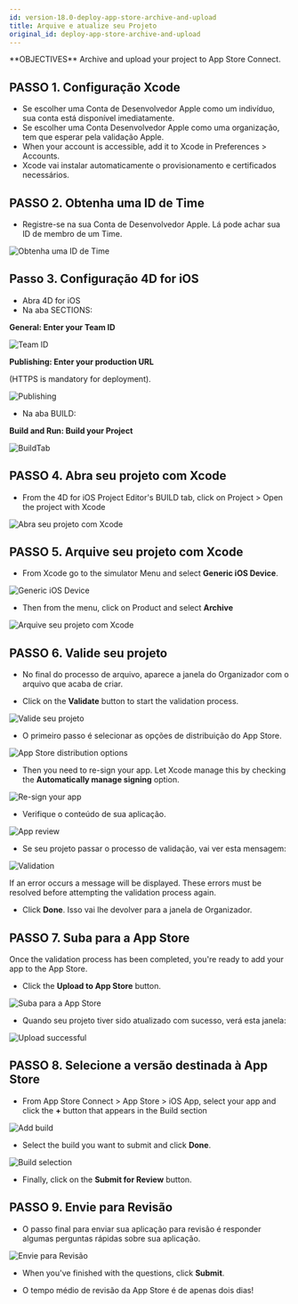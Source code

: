 ```yaml
---
id: version-18.0-deploy-app-store-archive-and-upload
title: Arquive e atualize seu Projeto
original_id: deploy-app-store-archive-and-upload
---
```


<div markdown="1" class = "objectives">
**OBJECTIVES**
Archive and upload your project to App Store Connect.</div>

## PASSO 1. Configuração Xcode
* Se escolher uma Conta de Desenvolvedor Apple como um indivíduo, sua conta está disponível imediatamente.
* Se escolher uma Conta Desenvolvedor Apple como uma organização, tem que esperar pela validação Apple.
* When your account is accessible, add it to Xcode in Preferences > Accounts.
* Xcode vai instalar automaticamente o provisionamento e certificados necessários.

## PASSO 2. Obtenha uma ID de Time

* Registre-se na sua Conta de Desenvolvedor Apple. Lá pode achar sua ID de membro de um Time.

![Obtenha uma ID de Time](assets/en/deploy-in-house/Team-ID-4D-for-iOS.png)

## Passo 3. Configuração 4D for iOS

* Abra 4D for iOS
* Na aba SECTIONS:

**General: Enter your Team ID**

![Team ID](assets/en/deploy-app-store/Team-ID.png)

**Publishing: Enter your production URL**

(HTTPS is mandatory for deployment).

![Publishing](assets/en/deploy-app-store/Publishing.png)

* Na aba BUILD:

**Build and Run: Build your Project**

![BuildTab](assets/en/deploy-app-store/BuildTab.png)

## PASSO 4. Abra seu projeto com Xcode

* From the 4D for iOS Project Editor's BUILD tab, click on Project > Open the project with Xcode

![Abra seu projeto com Xcode](assets/en/deploy-in-house/Open-your-project-Xcode-4D-for-iOS.png)

## PASSO 5. Arquive seu projeto com Xcode

* From Xcode go to the simulator Menu and select **Generic iOS Device**.

![Generic iOS Device](assets/en/deploy-in-house/Deployment-Generic-iOS-Device.png)

* Then from the menu, click on Product and select **Archive**

![Arquive seu projeto com Xcode](assets/en/deploy-in-house/Archive-your-Project.png)

## PASSO 6. Valide seu projeto

* No final do processo de arquivo, aparece a janela do Organizador com o arquivo que acaba de criar.

* Click on the **Validate** button to start the validation process.

![Valide seu projeto](assets/en/deploy-app-store/Organizer-Project-Validation.png)

* O primeiro passo é selecionar as opções de distribuição do App Store.

![App Store distribution options](assets/en/deploy-app-store/App-Store-Distribution-options.png)

* Then you need to re-sign your app. Let Xcode manage this by  checking the **Automatically manage signing** option.

![Re-sign your app](assets/en/deploy-app-store/Re-sign-your-App.png)

* Verifique o conteúdo de sua aplicação.

![App review](assets/en/deploy-app-store/Review-App.png)

* Se seu projeto passar o processo de validação, vai ver esta mensagem:

![Validation](assets/en/deploy-app-store/Archive-validation-complete.png)

If an error occurs a message will be displayed. These errors must be resolved before attempting the validation process again.

* Click **Done**. Isso vai lhe devolver para a janela de Organizador.

## PASSO 7. Suba para a App Store

Once the validation process has been completed, you're ready to add your app to the App Store.

* Click the **Upload to App Store** button.

![Suba para a App Store](assets/en/deploy-app-store/Upload-to-AppStore.png)

* Quando seu projeto tiver sido atualizado com sucesso, verá esta janela:

![Upload successful](assets/en/deploy-app-store/upload-Successful.png)

## PASSO 8. Selecione a versão destinada à App Store

* From App Store Connect > App Store > iOS App, select your app and click the **+** button that appears in the Build section

![Add build](assets/en/deploy-app-store/Add-build-app-store-connect.png)

* Select the build you want to submit and click **Done**.

![Build selection](assets/en/deploy-app-store/Select-build-app-store-connect.png)

* Finally, click on the **Submit for Review** button.

## PASSO 9. Envie para Revisão

* O passo final para enviar sua aplicação para revisão é responder algumas perguntas rápidas sobre sua aplicação.

![Envie para Revisão](assets/en/deploy-app-store/Export-Compliance-Content-Rights-Advertising-Identifer.png)

* When you've finished with the questions, click **Submit**.

* O tempo médio de revisão da App Store é de apenas dois dias!
